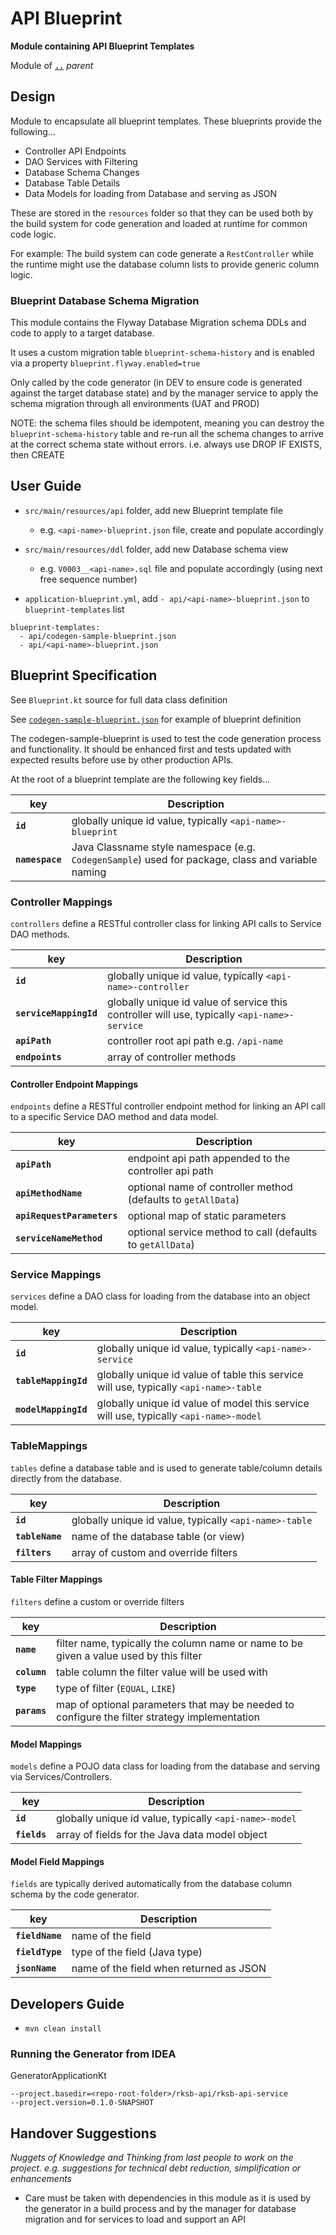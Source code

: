 # API Blueprint

**Module containing API Blueprint Templates**

Module of [**`..`**](../README.md) *parent*


## Design

Module to encapsulate all blueprint templates.
These blueprints provide the following...

* Controller API Endpoints
* DAO Services with Filtering
* Database Schema Changes
* Database Table Details
* Data Models for loading from Database and serving as JSON

These are stored in the `resources` folder so that they can be used both by the build system
for code generation and loaded at runtime for common code logic.

For example:  The build system can code generate a `RestController` while the runtime
might use the database column lists to provide generic column logic.

### Blueprint Database Schema Migration

This module contains the Flyway Database Migration schema DDLs and code to apply to a target database.

It uses a custom migration table `blueprint-schema-history` and is enabled via a property `blueprint.flyway.enabled=true`

Only called by the code generator (in DEV to ensure code is generated against the target database state)
and by the manager service to apply the schema migration through all environments (UAT and PROD)

NOTE: the schema files should be idempotent, meaning you can destroy the `blueprint-schema-history` table and
re-run all the schema changes to arrive at the correct schema state without errors.
i.e. always use DROP IF EXISTS, then CREATE

## User Guide

* `src/main/resources/api` folder, add new Blueprint template file
  * e.g. `<api-name>-blueprint.json` file, create and populate accordingly

* `src/main/resources/ddl` folder, add new Database schema view
  * e.g. `V0003__<api-name>.sql` file and populate accordingly (using next free sequence number)

* `application-blueprint.yml`, add `- api/<api-name>-blueprint.json` to `blueprint-templates` list 

```
blueprint-templates:
  - api/codegen-sample-blueprint.json
  - api/<api-name>-blueprint.json
```

## Blueprint Specification

See `Blueprint.kt` source for full data class definition

See [`codegen-sample-blueprint.json`](src/main/resources/api/codegen-sample-blueprint.json) for example of blueprint definition

The codegen-sample-blueprint is used to test the code generation process and functionality.
It should be enhanced first and tests updated with expected results before use by other 
production APIs.

At the root of a blueprint template are the following key fields...

key                      | Description
------------------------ | ------------- 
**`id`**                 | globally unique id value, typically `<api-name>-blueprint`
**`namespace`**          | Java Classname style namespace (e.g. `CodegenSample`) used for package, class and variable naming


### Controller Mappings

`controllers` define a RESTful controller class for linking API calls to Service DAO methods.

key                      | Description
------------------------ | ------------- 
**`id`**                 | globally unique id value, typically `<api-name>-controller` 
**`serviceMappingId`**   | globally unique id value of service this controller will use, typically `<api-name>-service`
**`apiPath`**            | controller root api path e.g. `/api-name`
**`endpoints`**          | array of controller methods

#### Controller Endpoint Mappings

`endpoints` define a RESTful controller endpoint method for linking an API call to a specific Service DAO method and data model.

key                         | Description
--------------------------- | ------------- 
**`apiPath`**               | endpoint api path appended to the controller api path
**`apiMethodName`**         | optional name of controller method (defaults to `getAllData`)
**`apiRequestParameters`**  | optional map of static parameters
**`serviceNameMethod`**     | optional service method to call (defaults to `getAllData`)


### Service Mappings

`services` define a DAO class for loading from the database into an object model.

key                         | Description
--------------------------- | ------------- 
**`id`**                    | globally unique id value, typically `<api-name>-service`
**`tableMappingId`**        | globally unique id value of table this service will use, typically `<api-name>-table`
**`modelMappingId`**        | globally unique id value of model this service will use, typically `<api-name>-model`


### TableMappings

`tables` define a database table and is used to generate table/column details directly from the database.

key                         | Description
--------------------------- | ------------- 
**`id`**                    | globally unique id value, typically `<api-name>-table`
**`tableName`**             | name of the database table (or view)
**`filters`**               | array of custom and override filters


#### Table Filter Mappings

`filters` define a custom or override filters

key                         | Description
--------------------------- | ------------- 
**`name`**                  | filter name, typically the column name or name to be given a value used by this filter
**`column`**                | table column the filter value will be used with
**`type`**                  | type of filter (`EQUAL`, `LIKE`)
**`params`**                | map of optional parameters that may be needed to configure the filter strategy implementation


#### Model Mappings

`models` define a POJO data class for loading from the database and serving via Services/Controllers.

key                         | Description
--------------------------- | ------------- 
**`id`**                    | globally unique id value, typically `<api-name>-model`
**`fields`**                | array of fields for the Java data model object 

#### Model Field Mappings

`fields` are typically derived automatically from the database column schema by the code generator. 

key                         | Description
--------------------------- | ------------- 
**`fieldName`**             | name of the field
**`fieldType`**             | type of the field (Java type)
**`jsonName`**              | name of the field when returned as JSON


## Developers Guide

* `mvn clean install` 

### Running the Generator from IDEA

GeneratorApplicationKt

```
--project.basedir=<repo-root-folder>/rksb-api/rksb-api-service
--project.version=0.1.0-SNAPSHOT
```

## Handover Suggestions

_Nuggets of Knowledge and Thinking from last people to work on the project._
_e.g. suggestions for technical debt reduction, simplification or enhancements_

* Care must be taken with dependencies in this module as it is used by the generator in a build process
  and by the manager for database migration and for services to load and support an API
